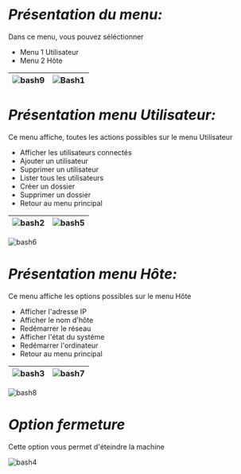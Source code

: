 # ***Présentation du menu:***
Dans ce menu, vous pouvez séléctionner 
  - Menu 1 Utilisateur
  - Menu 2 Hôte

![bash9](https://github.com/user-attachments/assets/fe5c9216-e91b-4e4b-aedd-b47f35ec7872) | ![Bash1](https://github.com/user-attachments/assets/926521e4-1751-474f-9c33-1b1255cd1501)
|--------------------|--------------------|

# ***Présentation menu Utilisateur:***
Ce menu affiche, toutes les actions possibles sur le menu Utilisateur
  - Afficher les utilisateurs connectés
  - Ajouter un utilisateur
  - Supprimer un utilisateur
  - Lister tous les utilisateurs
  - Créer un dossier
  - Supprimer un dossier
  - Retour au menu principal

![bash2](https://github.com/user-attachments/assets/cdfaf9c6-55aa-4d93-b744-ccc05763bd15) | ![bash5](https://github.com/user-attachments/assets/8cd8650d-5174-46aa-be6b-5d851d2b2550)
|--------------------|--------------------|

![bash6](https://github.com/user-attachments/assets/80630ac2-1db5-4652-8394-297365a4d63c)

# ***Présentation menu Hôte:***
Ce menu affiche les options possibles sur le menu Hôte
  - Afficher l'adresse IP
  - Afficher le nom d'hôte
  - Redémarrer le réseau
  - Afficher l'état du systéme
  - Redémarrer l'ordinateur
  - Retour au menu principal

![bash3](https://github.com/user-attachments/assets/551787b1-b57c-4788-bab1-ba650ac21e52) | ![bash7](https://github.com/user-attachments/assets/7432088e-6228-4015-b0fb-1433da247669)
|--------------------|--------------------|

![bash8](https://github.com/user-attachments/assets/6551e73e-88bc-4a6b-b581-805c9e144c00)

# ***Option fermeture***
Cette option vous permet d'éteindre la machine

![bash4](https://github.com/user-attachments/assets/e796afc5-09de-4cd5-916a-784453fb6a66)






